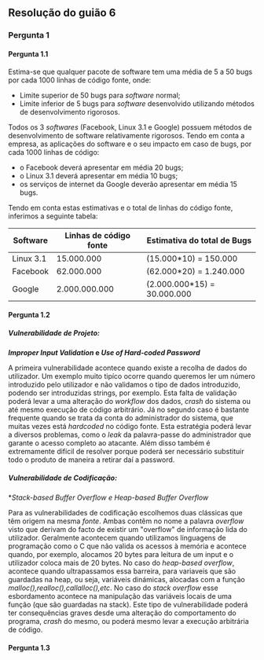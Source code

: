 ## Resolução do guião 6

### Pergunta 1

#### Pergunta 1.1
Estima-se que qualquer pacote de software tem uma média de 5 a 50 bugs por cada 1000 linhas de código fonte, onde:
- Limite superior de 50 bugs para *software* normal;
- Limite inferior de 5 bugs para *software* desenvolvido utilizando métodos de desenvolvimento rigorosos.

Todos os 3 *softwares* (Facebook, Linux 3.1 e Google) possuem métodos de desenvolvimento de software relativamente rigorosos. Tendo em conta a empresa, as aplicações do software e o seu impacto em caso de bugs, por cada 1000 linhas de código: 
- o Facebook deverá apresentar em média 20 bugs;
- o Linux 3.1 deverá apresentar em média 10 bugs;
- os serviços de internet da Google deverão apresentar em média 15 bugs.

Tendo em conta estas estimativas e o total de linhas do código fonte, inferimos a seguinte tabela:

| Software | Linhas de código fonte | Estimativa do total de Bugs |
--- | --- | ---
| Linux 3.1 | 15.000.000 | (15.000\*10) = 150.000 |
| Facebook | 62.000.000 | (62.000\*20) = 1.240.000 |
| Google | 2.000.000.000 | (2.000.000\*15) = 30.000.000 |


#### Pergunta 1.2

##### Vulnerabilidade de Projeto:

***Improper Input Validation* e *Use of Hard-coded Password***

A primeira vulnerabilidade acontece quando existe a recolha de dados do utilizador. Um exemplo muito tipíco ocorre quando queremos ler um número introduzido pelo utilizador e não validamos o tipo de dados introduzido, podendo ser introduzidas strings, por exemplo. Esta falta de validação poderá levar a uma alteração do *workflow* dos dados, *crash* do sistema ou até mesmo execução de código arbitrário. Já no segundo caso é bastante frequente quando se trata da conta do administrador do sistema, que muitas vezes está *hardcoded* no código fonte. Esta estratégia poderá levar a diversos problemas, como o *leak* da palavra-passe do administrador que garante o acesso completo ao atacante. Além disso também é extremamente difícil de resolver porque poderá ser necessário substituir todo o produto de maneira a retirar daí a password.

##### Vulnerabilidade de Codificação:

***Stack-based Buffer Overflow* e *Heap-based Buffer Overflow**

Para as vulnerabilidades de codificação escolhemos duas clássicas que têm origem na mesma *fonte*. Ambas contêm no nome a palavra *overflow* visto que derivam do facto de existir um "overflow" de informação lida do utilizador. Geralmente acontecem quando utilizamos linguagens de programação como o C que não valida os acessos à memória e acontece quando, por exemplo, alocamos 20 bytes para leitura de um input e o utilizador coloca mais de 20 bytes.  No caso do *heap-based overflow*, acontece quando ultrapassamos essa barreira, para variaveis que são guardadas na heap, ou seja, variáveis dinámicas, alocadas com a função *malloc(),realloc(),callalloc(),etc*. No caso do *stack overflow* esse esbordamento acontece na manipulação das variáveis locais de uma função (que são guardadas na stack). Este tipo de vulnerabilidade poderá ter consequências graves desde uma alteração do comportamento do programa, *crash* do mesmo, ou poderá mesmo levar a execução arbitrária de código.


#### Pergunta 1.3

